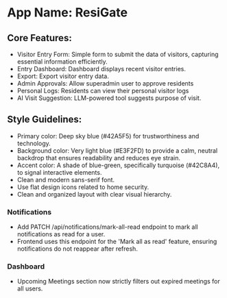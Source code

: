 # **App Name**: ResiGate

## Core Features:

- Visitor Entry Form: Simple form to submit the data of visitors, capturing essential information efficiently.
- Entry Dashboard: Dashboard displays recent visitor entries.
- Export: Export visitor entry data.
- Admin Approvals: Allow superadmin user to approve residents
- Personal Logs: Residents can view their personal visitor logs
- AI Visit Suggestion: LLM-powered tool suggests purpose of visit.

## Style Guidelines:

- Primary color: Deep sky blue (#42A5F5) for trustworthiness and technology.
- Background color: Very light blue (#E3F2FD) to provide a calm, neutral backdrop that ensures readability and reduces eye strain.
- Accent color: A shade of blue-green, specifically turquoise (#42C8A4), to signal interactive elements.
- Clean and modern sans-serif font.
- Use flat design icons related to home security.
- Clean and organized layout with clear visual hierarchy.

### Notifications
- Add PATCH /api/notifications/mark-all-read endpoint to mark all notifications as read for a user.
- Frontend uses this endpoint for the 'Mark all as read' feature, ensuring notifications do not reappear after refresh.

### Dashboard
- Upcoming Meetings section now strictly filters out expired meetings for all users.